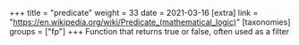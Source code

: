 +++
title = "predicate"
weight = 33
date = 2021-03-16
[extra]
link = "https://en.wikipedia.org/wiki/Predicate_(mathematical_logic)"
[taxonomies]
groups = ["fp"]
+++
Function that returns true or false, often used as a filter


